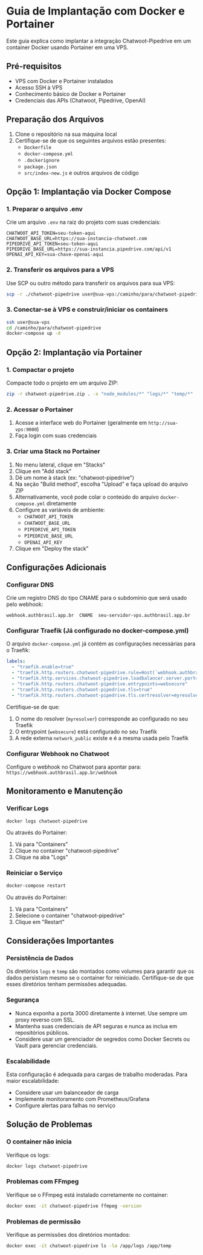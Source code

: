 # Guia de Implantação com Docker e Portainer

Este guia explica como implantar a integração Chatwoot-Pipedrive em um container Docker usando Portainer em uma VPS.

## Pré-requisitos

- VPS com Docker e Portainer instalados
- Acesso SSH à VPS
- Conhecimento básico de Docker e Portainer
- Credenciais das APIs (Chatwoot, Pipedrive, OpenAI)

## Preparação dos Arquivos

1. Clone o repositório na sua máquina local
2. Certifique-se de que os seguintes arquivos estão presentes:
   - `Dockerfile`
   - `docker-compose.yml`
   - `.dockerignore`
   - `package.json`
   - `src/index-new.js` e outros arquivos de código

## Opção 1: Implantação via Docker Compose

### 1. Preparar o arquivo .env

Crie um arquivo `.env` na raiz do projeto com suas credenciais:

```
CHATWOOT_API_TOKEN=seu-token-aqui
CHATWOOT_BASE_URL=https://sua-instancia-chatwoot.com
PIPEDRIVE_API_TOKEN=seu-token-aqui
PIPEDRIVE_BASE_URL=https://sua-instancia.pipedrive.com/api/v1
OPENAI_API_KEY=sua-chave-openai-aqui
```

### 2. Transferir os arquivos para a VPS

Use SCP ou outro método para transferir os arquivos para sua VPS:

```bash
scp -r ./chatwoot-pipedrive user@sua-vps:/caminho/para/chatwoot-pipedrive
```

### 3. Conectar-se à VPS e construir/iniciar os containers

```bash
ssh user@sua-vps
cd /caminho/para/chatwoot-pipedrive
docker-compose up -d
```

## Opção 2: Implantação via Portainer

### 1. Compactar o projeto

Compacte todo o projeto em um arquivo ZIP:

```bash
zip -r chatwoot-pipedrive.zip . -x "node_modules/*" "logs/*" "temp/*"
```

### 2. Acessar o Portainer

1. Acesse a interface web do Portainer (geralmente em `http://sua-vps:9000`)
2. Faça login com suas credenciais

### 3. Criar uma Stack no Portainer

1. No menu lateral, clique em "Stacks"
2. Clique em "Add stack"
3. Dê um nome à stack (ex: "chatwoot-pipedrive")
4. Na seção "Build method", escolha "Upload" e faça upload do arquivo ZIP
5. Alternativamente, você pode colar o conteúdo do arquivo `docker-compose.yml` diretamente
6. Configure as variáveis de ambiente:
   - `CHATWOOT_API_TOKEN`
   - `CHATWOOT_BASE_URL`
   - `PIPEDRIVE_API_TOKEN`
   - `PIPEDRIVE_BASE_URL`
   - `OPENAI_API_KEY`
7. Clique em "Deploy the stack"

## Configurações Adicionais

### Configurar DNS

Crie um registro DNS do tipo CNAME para o subdomínio que será usado pelo webhook:

```
webhook.authbrasil.app.br  CNAME  seu-servidor-vps.authbrasil.app.br
```

### Configurar Traefik (Já configurado no docker-compose.yml)

O arquivo `docker-compose.yml` já contém as configurações necessárias para o Traefik:

```yaml
labels:
  - "traefik.enable=true"
  - "traefik.http.routers.chatwoot-pipedrive.rule=Host(`webhook.authbrasil.app.br`)"
  - "traefik.http.services.chatwoot-pipedrive.loadbalancer.server.port=3000"
  - "traefik.http.routers.chatwoot-pipedrive.entrypoints=websecure"
  - "traefik.http.routers.chatwoot-pipedrive.tls=true"
  - "traefik.http.routers.chatwoot-pipedrive.tls.certresolver=myresolver"
```

Certifique-se de que:
1. O nome do resolver (`myresolver`) corresponde ao configurado no seu Traefik
2. O entrypoint (`websecure`) está configurado no seu Traefik
3. A rede externa `network_public` existe e é a mesma usada pelo Traefik

### Configurar Webhook no Chatwoot

Configure o webhook no Chatwoot para apontar para:
`https://webhook.authbrasil.app.br/webhook`

## Monitoramento e Manutenção

### Verificar Logs

```bash
docker logs chatwoot-pipedrive
```

Ou através do Portainer:
1. Vá para "Containers"
2. Clique no container "chatwoot-pipedrive"
3. Clique na aba "Logs"

### Reiniciar o Serviço

```bash
docker-compose restart
```

Ou através do Portainer:
1. Vá para "Containers"
2. Selecione o container "chatwoot-pipedrive"
3. Clique em "Restart"

## Considerações Importantes

### Persistência de Dados

Os diretórios `logs` e `temp` são montados como volumes para garantir que os dados persistam mesmo se o container for reiniciado. Certifique-se de que esses diretórios tenham permissões adequadas.

### Segurança

- Nunca exponha a porta 3000 diretamente à internet. Use sempre um proxy reverso com SSL.
- Mantenha suas credenciais de API seguras e nunca as inclua em repositórios públicos.
- Considere usar um gerenciador de segredos como Docker Secrets ou Vault para gerenciar credenciais.

### Escalabilidade

Esta configuração é adequada para cargas de trabalho moderadas. Para maior escalabilidade:
- Considere usar um balanceador de carga
- Implemente monitoramento com Prometheus/Grafana
- Configure alertas para falhas no serviço

## Solução de Problemas

### O container não inicia

Verifique os logs:
```bash
docker logs chatwoot-pipedrive
```

### Problemas com FFmpeg

Verifique se o FFmpeg está instalado corretamente no container:
```bash
docker exec -it chatwoot-pipedrive ffmpeg -version
```

### Problemas de permissão

Verifique as permissões dos diretórios montados:
```bash
docker exec -it chatwoot-pipedrive ls -la /app/logs /app/temp
```
